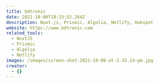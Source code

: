 ```yaml
---
title: bdtronic
date: 2021-10-06T18:33:52.264Z
description: Nuxt.js, Prismic, Algolia, Netlify, Hubspot
website: https://www.bdtronic.com
related_tools:
  - NuxtJS
  - Prismic
  - Algolia
  - Netlify
images: /images/screen-shot-2021-10-06-at-2.35.14-pm.jpg
creator:
  - {}
---
```

